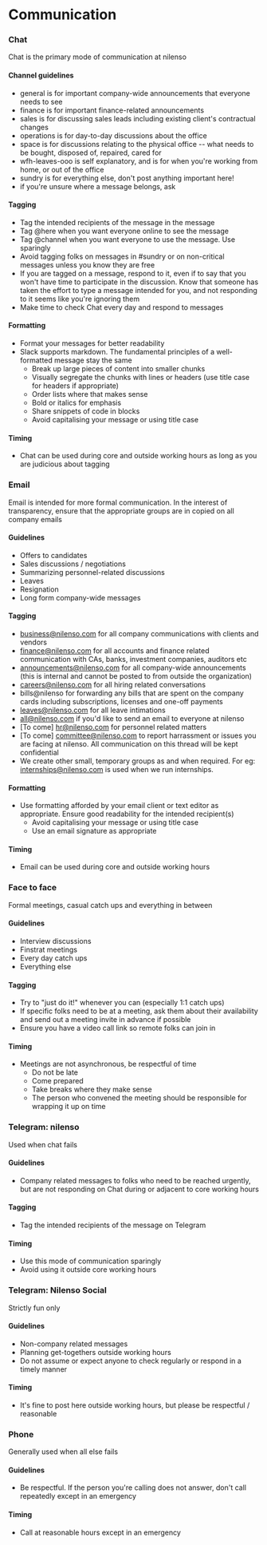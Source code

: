 # Communication

### Chat

Chat is the primary mode of communication at nilenso

#### Channel guidelines

* general is for important company-wide announcements that everyone needs to see
* finance is for important finance-related announcements
* sales is for discussing sales leads including existing client's contractual changes
* operations is for day-to-day discussions about the office
* space is for discussions relating to the physical office -- what needs to be bought, disposed of, repaired, cared for
* wfh-leaves-ooo is self explanatory, and is for when you're working from home, or out of the office
* sundry is for everything else, don't post anything important here!
* if you're unsure where a message belongs, ask

#### Tagging

* Tag the intended recipients of the message in the message
* Tag @here when you want everyone online to see the message
* Tag @channel when you want everyone to use the message. Use sparingly
* Avoid tagging folks on messages in \#sundry or on non-critical messages unless you know they are free
* If you are tagged on a message, respond to it, even if to say that you won't have time to participate in the discussion. Know that someone has taken the effort to type a message intended for you, and not responding to it seems like you're ignoring them
* Make time to check Chat every day and respond to messages

#### Formatting

* Format your messages for better readability
* Slack supports markdown. The fundamental principles of a well-formatted message stay the same
  * Break up large pieces of content into smaller chunks
  * Visually segregate the chunks with lines or headers \(use title case for headers if appropriate\)
  * Order lists where that makes sense
  * Bold or italics for emphasis
  * Share snippets of code in blocks
  * Avoid capitalising your message or using title case

#### Timing

* Chat can be used during core and outside working hours as long as you are judicious about tagging

### Email

Email is intended for more formal communication. In the interest of transparency, ensure that the appropriate groups are in copied on all company emails

#### Guidelines

* Offers to candidates
* Sales discussions / negotiations
* Summarizing personnel-related discussions
* Leaves
* Resignation
* Long form company-wide messages

#### Tagging

* business@nilenso.com for all company communications with clients and vendors
* finance@nilenso.com for all accounts and finance related communication with CAs, banks, investment companies, auditors etc
* announcements@nilenso.com for all company-wide announcements \(this is internal and cannot be posted to from outside the organization\)
* careers@nilenso.com for all hiring related conversations
* bills@nilenso for forwarding any bills that are spent on the company cards including subscriptions, licenses and one-off payments
* leaves@nilenso.com for all leave intimations
* all@nilenso.com if you'd like to send an email to everyone at nilenso
* \[To come\] hr@nilenso.com for personnel related matters
* \[To come\] committee@nilenso.com to report harrassment or issues you are facing at nilenso. All communication on this thread will be kept confidential
* We create other small, temporary groups as and when required. For eg: internships@nilenso.com is used when we run internships.

#### Formatting

* Use formatting afforded by your email client or text editor as appropriate. Ensure good readability for the intended recipient\(s\)
  * Avoid capitalising your message or using title case
  * Use an email signature as appropriate

#### Timing

* Email can be used during core and outside working hours

### Face to face

Formal meetings, casual catch ups and everything in between

#### Guidelines

* Interview discussions
* Finstrat meetings
* Every day catch ups
* Everything else

#### Tagging

* Try to "just do it!" whenever you can \(especially 1:1 catch ups\)
* If specific folks need to be at a meeting, ask them about their availability and send out a meeting invite in advance if possible
* Ensure you have a video call link so remote folks can join in

#### Timing

* Meetings are not asynchronous, be respectful of time
  * Do not be late
  * Come prepared
  * Take breaks where they make sense
  * The person who convened the meeting should be responsible for wrapping it up on time

### Telegram: nilenso

Used when chat fails

#### Guidelines

* Company related messages to folks who need to be reached urgently, but are not responding on Chat during or adjacent to core working hours

#### Tagging

* Tag the intended recipients of the message on Telegram

#### Timing

* Use this mode of communication sparingly
* Avoid using it outside core working hours

### Telegram: Nilenso Social

Strictly fun only

#### Guidelines

* Non-company related messages
* Planning get-togethers outside working hours
* Do not assume or expect anyone to check regularly or respond in a timely manner

#### Timing

* It's fine to post here outside working hours, but please be respectful / reasonable

### Phone

Generally used when all else fails

#### Guidelines

* Be respectful. If the person you're calling does not answer, don't call repeatedly except in an emergency

#### Timing

* Call at reasonable hours except in an emergency

